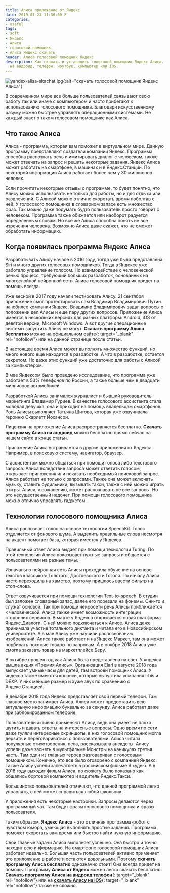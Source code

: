```yaml
---
title: Алиса приложение от Яндекс
date: 2019-01-23 11:36:00 Z
categories:
- useful
tags:
- soft
- Яндекс
- Алиса
- голосовой помощник
- Алиса Яндекс скачать
header: Алиса голосовой помощник Яндекс
description: Как скачать и установить голосовой помощник Яндекс Алиса. Скачать Алису
  на андроид, телефон, ноутбук, компьютер или iOS.
---
```


![yandex-alisa-skachat.jpg](/uploads/yandex-alisa-skachat.jpg){:alt="скачать голосовой помощник Яндекс Алиса"}

В современном мире все больше пользователей связывают свою работу так или иначе с компьютером и часто прибегают к использованию голосового помощника. Благодаря искусственному разуму можно быстрее управлять операционными системами. Не каждый знает о таком голосовом помощнике как Алиса.

## Что такое Алиса

Алиса - программа, которая вам поможет в виртуальном мире. Данную программу представляют создатели компании Яндекс. Программа способна распознать речь и имитировать диалог с человеком, также может отвечать на запрос и решить некоторые задания. Яндекс Алиса может работать на смартфоне, в машинах и в Яндекс.Станции. По некоторой информации Алиса работает более чем у 30 миллионов человек.

Если прочитать некоторые отзывы о программе, то будет понятно, что Алису можно использовать не только для работы, но и для отдыха или развлечений. С Алисой можно отлично скоротать время поболтав с ней. У голосового помощника в словарном запасе есть множество фраз. Так можно даже подумать будто пользователь просто говорит с человеком. Программа также обижается или наоборот радуется определенным словам. Но все же Алиса способна понять не все изречения человека. Возможно Алиса даже скажет, что не сможет обработать информацию.

<div>
<script async src="//pagead2.googlesyndication.com/pagead/js/adsbygoogle.js"></script>
<!-- html blog article adaptive -->
<ins class="adsbygoogle"
     style="display:block"
     data-ad-client="ca-pub-7700451254687983"
     data-ad-slot="1629640353"
     data-ad-format="auto"
     data-full-width-responsive="true"></ins>
<script>
(adsbygoogle = window.adsbygoogle || []).push({});
</script>
</div>

## Когда появилась программа Яндекс Алиса

Разрабатывать Алису начале в 2016 году, тогда уже была представлена Siri и много других голосовых помощников. Тогда в Яндексе уже работало управление голосом. Но взаимодействие с человеческой речью процесс, требующий больших разработок, основанных на многослойной нейронной сети. Алиса голосовой помощник придет на помощь всегда.

Уже весной в 2017 году начали тестировать Алису. 21 сентября приложение смог протестировать сам Владимир Владимирович Путин на юбилее компании Яндекс. Владимир Владимирович задал вопросы о положении дел Алисы и еще пару других вопросов. Приложение Алиса имеется в нескольких версиях для разных платформ: Android, iOS от девятой версии, Microsoft Windows. А вот другие операционные системы запустить Алису не могут. **Скачать программу Алиса бесплатно** можно на [официальном сайте](https://alice.yandex.ru/){: target="_blank" rel="nofollow"} или на данной странице после статьи.

В настоящее время Алиса может выполнять множество функций, но много нового еще находится в разработке. А что в разработке, остается секретом. Но даже этих функций уже достаточно для работы с Алисой за компьютером.

В мае Яндексом было проведено исследование, что программа уже работает в 53% телефонов по России, а также больше чем в двадцати миллионов автомобилей.

Разработкой Алисы занимался журналист и бывший руководитель маркетинга Владимир Гуриев. В качестве голосового ассистента стала молодая девушка, она и приходит на помощь владельцам смартфонов. Роль Алисы выполняет Татьяна Шитова, которая уже озвучивала героиню Скарлетт Йохансон.

Лицензия на приложение Алиса распространяется бесплатно. **Скачать программу Алиса на андроид** можно бесплатно прямо сейчас на нашем сайте в конце статьи.

Приложение Алиса встраивается в другие приложения от Яндекса. Например, в поисковую систему, навигатор, браузер.

С ассистентом можно общаться при помощи голоса либо текстового запроса. Алиса вследствие запроса может ответить голосом, открывает приложения или показать необходимый поисковой запрос. Алиса работает не только с запросами. Также она может включать музыку, ставить будильники, вызывать такси, также с ней можно играть в игры. Алиса, к сожалению, может распознавать не все запросы. Но это несущественный недочет. При помощи голосового помощника можно отлично управлять гаджетом.

<div>
<script async src="//pagead2.googlesyndication.com/pagead/js/adsbygoogle.js"></script>
<!-- html blog article adaptive -->
<ins class="adsbygoogle"
     style="display:block"
     data-ad-client="ca-pub-7700451254687983"
     data-ad-slot="1629640353"
     data-ad-format="auto"
     data-full-width-responsive="true"></ins>
<script>
(adsbygoogle = window.adsbygoogle || []).push({});
</script>
</div>

## Технологии голосового помощника Алиса

Алиса распознает голос на основе технологии SpeechKit. Голос отделяется от фонового шума. А выделить правильные слова несмотря на акцент помогает база, которая имеется у Яндекса.

Правильный ответ Алиса выдает при помощи технологии Turing. По этой технологии Алиса показывает нужные запросы и общается с пользователями на разные темы.

Изначально нейронная сеть Алисы проходила обучение на основе текстов классиков: Толстого, Достоевского и Гоголя. По началу Алиса часто переходила на хамство, поэтому пришлось ввести фильтр на стоп-слова.

Ответ озвучивается при помощи технологии Text-to-speech. В студии был заложен словарный запас, далее его порезали на фонемы. Они-то и служат основой. Так при помощи нейросети речь Алисы приближается к человеческой. Алиса также имеет возможность интеграции сторонних сервисов. В марте у Яндекса открывается новая платформа Яндекс.Диалоги. С ней можно подключаться к Алисе. Алиса даже принимала участие тотального диктанта и читала его в Новосибирском  университете. А в мае Алису уже научили распознованию изображений. Алиса также работает и на Яндекс Маркет, там она может подбирать похожие товары по запросам. А в ноябре 2018 Алиса уже смогла заказать товар на маркетплейсе Беру.

В октябре прошел год как Алиса была представлена на свет. У яндекса вышла акция «Премия Алисы». Организация Elari в августе 2018 года выпускает умные часы для детей, там встроен помощник Алиса. У яндекса также имеются колонки, которые выпустила компания Irbis и DEXP. У них меньше размер и хуже звук по сравнению с Яндекс.Станцией.

В декабре 2018 года Яндекс представляет свой первый телефон. Там главное место занимает Алиса. Алиса может предоставить всю актуальную информацию буквально за секунду. Алиса работает даже при заблокированном телефоне.

Пользователи активно применяют Алису, ведь она умеет не плохо шутить и давать ответы на интересные вопросы. Одно время по сети даже гуляли интересные скриншоты, в них голосовой помощник могла дерзить и переговариваться с пользователями. Алиса читала популярные стихотворения, пела, рассказывала анекдоты. Алису успели даже заснять в мультфильме Монстры на каникулах третья часть. Там один из главных героев разговаривал с голосовым помощником. Конечно, это все было оговорено с компанией Яндекс. Также Алису успели запечатлеть в российском фильме Я худею. А в 2018 году выходит фильм Алиса, по сюжету было показано как общались бортовой компьютер и водитель Яндекс.Такси.

Большинство пользователей отмечают, что данной программой легко управлять, с ней может справиться любой школьник.

У приложения есть некоторые настройки. Запросы делаются через программный чат. Там будут фразы голосового помощника и фразы пользователя.

<div>
<script async src="//pagead2.googlesyndication.com/pagead/js/adsbygoogle.js"></script>
<!-- html blog article adaptive -->
<ins class="adsbygoogle"
     style="display:block"
     data-ad-client="ca-pub-7700451254687983"
     data-ad-slot="1629640353"
     data-ad-format="auto"
     data-full-width-responsive="true"></ins>
<script>
(adsbygoogle = window.adsbygoogle || []).push({});
</script>
</div>

Таким образом, **Яндекс Алиса** - это отличная программа-робот с чувством юмора, умеющая выполнять простые задания. Программа поможет скоротать вам время или быстро найти нужную информацию.

Свои главные задачи Алиса выполняет успешно. Она быстро и точно находит всю информацию. На смартфоне голосовой помощник Алиса  работает идеально. Большая часть пользователей активно применяет это приложение в работе и остаются довольными. Поэтому **скачать программу Алиса бесплатно** однозначно стоит! Она всегда придет на помощь. Программу **Алиса от Яндекс** можно легко скачать бесплатно. [**Скачать программу Алиса на андроид телефон**](https://play.google.com/store/apps/details?id=ru.yandex.searchplugin){: target="_blank" rel="nofollow"} или на [**скачать Алису на iOS**](https://itunes.apple.com/ru/app/yandex/id1050704155){: target="_blank" rel="nofollow"} также не сложно.